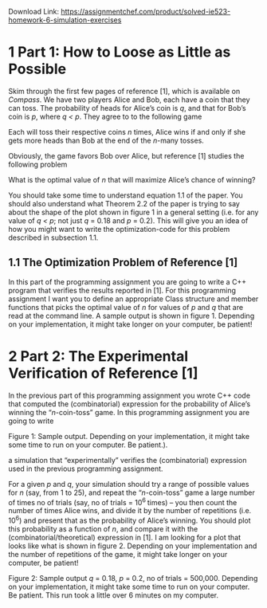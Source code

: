Download Link: https://assignmentchef.com/product/solved-ie523-homework-6-simulation-exercises
<br>
<h1>1           Part 1: How to Loose as Little as Possible</h1>

Skim through the first few pages of reference [1], which is available on <em>Compass</em>. We have two players Alice and Bob, each have a coin that they can toss. The probability of heads for Alice’s coin is <em>q</em>, and that for Bob’s coin is <em>p</em>, where <em>q &lt; p</em>. They agree to to the following game

Each will toss their respective coins <em>n </em>times, Alice wins if and only if she gets more heads than Bob at the end of the <em>n</em>-many tosses.

Obviously, the game favors Bob over Alice, but reference [1] studies the following problem

What is the optimal value of <em>n </em>that will maximize Alice’s chance of winning?

You should take some time to understand equation 1.1 of the paper. You should also understand what Theorem 2.2 of the paper is trying to say about the shape of the plot shown in figure 1 in a general setting (i.e. for any value of <em>q &lt; p</em>; not just <em>q </em>= 0<em>.</em>18 and <em>p </em>= 0<em>.</em>2). This will give you an idea of how you might want to write the optimization-code for this problem described in subsection 1.1.

<h2>1.1         The Optimization Problem of Reference [1]</h2>

In this part of the programming assignment you are going to write a C++ program that verifies the results reported in [1]. For this programming assignment I want you to define an appropriate Class structure and member functions that picks the optimal value of <em>n </em>for values of <em>p </em>and <em>q </em>that are read at the command line. A sample output is shown in figure 1. Depending on your implementation, it might take longer on your computer, be patient!

<h1>2           Part 2: The Experimental Verification of Reference [1]</h1>

In the previous part of this programming assignment you wrote C++ code that computed the (combinatorial) expression for the probability of Alice’s winning the “<em>n</em>-coin-toss” game. In this programming assignment you are going to write

Figure 1: Sample output. Depending on your implementation, it might take some time to run on your computer. Be patient.).

a simulation that “experimentally” verifies the (combinatorial) expression used in the previous programming assignment.

For a given <em>p </em>and <em>q</em>, your simulation should try a range of possible values for <em>n </em>(say, from 1 to 25), and repeat the “<em>n</em>-coin-toss” game a large number of times no of trials (say, no of trials = 10<sup>6 </sup>times) – you then count the number of times Alice wins, and divide it by the number of repetitions (i.e. 10<sup>6</sup>) and present that as the probability of Alice’s winning. You should plot this probability as a function of <em>n</em>, and compare it with the (combinatorial/theoretical) expression in [1]. I am looking for a plot that looks like what is shown in figure 2. Depending on your implementation and the number of repetitions of the game, it might take longer on your computer, be patient!

Figure 2: Sample output <em>q </em>= 0<em>.</em>18, <em>p </em>= 0<em>.</em>2, no of trials = 500,000. Depending on your implementation, it might take some time to run on your computer. Be patient. This run took a little over 6 minutes on my computer.


